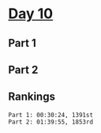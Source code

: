 # [Day 10](https://adventofcode.com/2023/day/10)

## Part 1

## Part 2

## Rankings

    Part 1: 00:30:24, 1391st
    Part 2: 01:39:55, 1853rd
